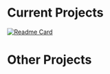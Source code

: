 
<!-- current projects -->
# Current Projects

[![Readme Card](https://github-readme-stats.vercel.app/api/pin/?username=tarasermolenko&repo=/tarasermolenko/RAT&theme=react)](https://github.com/tarasermolenko/RAT)


<!-- other projects -->
# Other Projects
